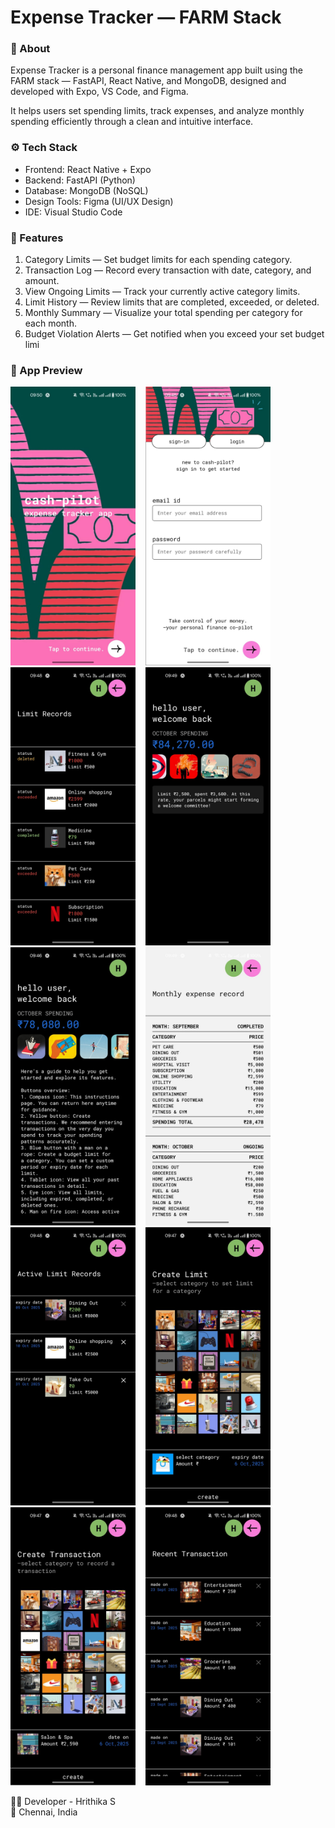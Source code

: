 # Expense Tracker — FARM Stack
### 🧩 About
Expense Tracker is a personal finance management app built using the FARM stack — FastAPI, React Native, and MongoDB, designed and developed with Expo, VS Code, and Figma.

It helps users set spending limits, track expenses, and analyze monthly spending efficiently through a clean and intuitive interface.

### ⚙️ Tech Stack
  * Frontend: React Native + Expo
  * Backend: FastAPI (Python)
  * Database: MongoDB (NoSQL)
  * Design Tools: Figma (UI/UX Design)
  * IDE: Visual Studio Code

### 🚀 Features
1. Category Limits — Set budget limits for each spending category.
2. Transaction Log — Record every transaction with date, category, and amount.
3. View Ongoing Limits — Track your currently active category limits.
4. Limit History — Review limits that are completed, exceeded, or deleted.
5. Monthly Summary — Visualize your total spending per category for each month.
6. Budget Violation Alerts — Get notified when you exceed your set budget limi

### 📸 App Preview
<p alig="center">
 <img src="preview/app.jpg" alt="App Screen" width="200"/>
 &nbsp;&nbsp;
  <img src="preview/authentication-screen.jpg" alt="App Screen" width="200"/>
 &nbsp;&nbsp;
  <img src="preview/budget-records-screen.jpg" alt="App Screen" width="200"/>
 &nbsp;&nbsp;
  <img src="preview/budget-violation-remainder-screen.jpg" alt="App Screen" width="200"/>
 &nbsp;&nbsp;
  <img src="preview/main-screen.jpg" alt="App Screen" width="200"/>
 &nbsp;&nbsp;
  <img src="preview/monthly-summary-screen.jpg" alt="App Screen" width="200"/>
 &nbsp;&nbsp;
  <img src="preview/ongoing-budget-screen.jpg" alt="App Screen" width="200"/>
 &nbsp;&nbsp;
  <img src="preview/set-budget-screen.jpg" alt="App Screen" width="200"/>
 &nbsp;&nbsp;
  <img src="preview/transaction-entry-screen.jpg" alt="App Screen" width="200"/>
 &nbsp;&nbsp;
  <img src="preview/transaction-record-screen.jpg" alt="App Screen" width="200"/>
 &nbsp;&nbsp;
</p>
🧑‍💻 Developer - Hrithika S <br/>
📍 Chennai, India
